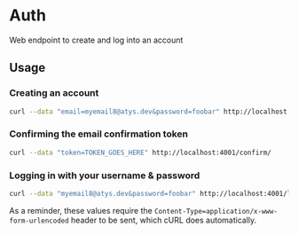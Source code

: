 # Auth

Web endpoint to create and log into an account

## Usage


### Creating an account

```bash
curl --data "email=myemail8@atys.dev&password=foobar" http://localhost:4001/register/
 ```

### Confirming the email confirmation token
```bash
curl --data "token=TOKEN_GOES_HERE" http://localhost:4001/confirm/
```

### Logging in with your username & password
```bash
curl --data "myemail8@atys.dev&password=foobar" http://localhost:4001/login/
```

As a reminder, these values require the `Content-Type=application/x-www-form-urlencoded` header to be sent, which cURL does automatically.